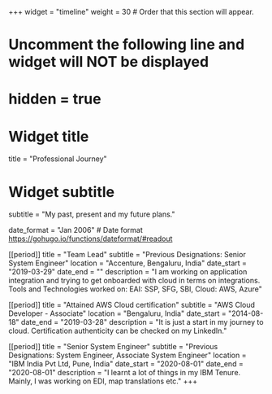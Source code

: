 +++
widget = "timeline"
weight = 30  # Order that this section will appear.

# Uncomment the following line and widget will NOT be displayed
# hidden = true

# Widget title
title = "Professional Journey"
# Widget subtitle
subtitle = "My past, present and my future plans."

date_format = "Jan 2006" # Date format https://gohugo.io/functions/dateformat/#readout

[[period]]
  title = "Team Lead"
  subtitle = "Previous Designations: Senior System Engineer"
  location = "Accenture, Bengaluru, India"
  date_start = "2019-03-29"
  date_end = ""
  description = "I am working on application integration and trying to get onboarded with cloud in terms on integrations. Tools and Technologies worked on: EAI: SSP, SFG, SBI, Cloud: AWS, Azure"

  [[period]]
  title = "Attained AWS Cloud certification"
  subtitle = "AWS Cloud Developer - Associate"
  location = "Bengaluru, India"
  date_start = "2014-08-18"
  date_end = "2019-03-28"
  description = "It is just a start in my journey to cloud. Certification authenticity can be checked on my LinkedIn."

[[period]]
  title = "Senior System Engineer"
  subtitle = "Previous Designations: System Engineer, Associate System Engineer"
  location = "IBM India Pvt Ltd, Pune, India"
  date_start = "2020-08-01"
  date_end = "2020-08-01"
  description = "I learnt a lot of things in my IBM Tenure. Mainly, I was working on EDI, map translations etc."
+++